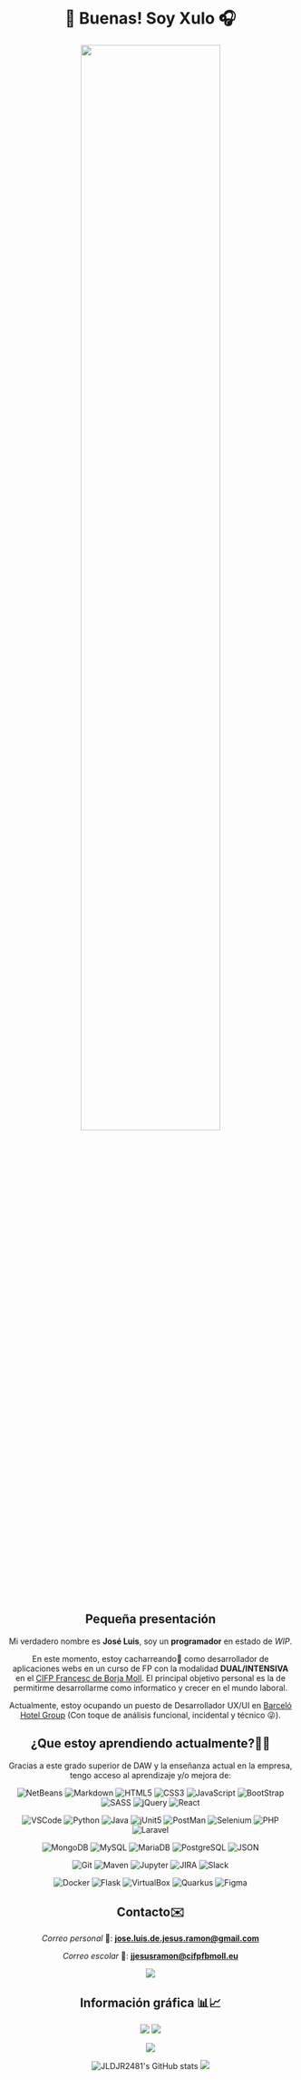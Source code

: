 <div align=center>

# 👋 Buenas! Soy Xulo 🎧
  <img src=https://i.pinimg.com/originals/e4/26/70/e426702edf874b181aced1e2fa5c6cde.gif width=70%>

  
## Pequeña presentación
  
Mi verdadero nombre es **José Luis**, soy un **programador** en estado de 
_WIP_.

En este momento, estoy cacharreando🧰 como desarrollador de aplicaciones webs en un curso
de FP con la modalidad **DUAL/INTENSIVA** en el [CIFP Francesc de Borja Moll](https://www.cifpfbmoll.eu/). El principal objetivo personal es la de permitirme desarrollarme como informatico y crecer en el mundo laboral.
  
Actualmente, estoy ocupando un puesto de Desarrollador UX/UI en [Barceló Hotel Group](https://www.linkedin.com/company/barcelo-hotel-group/jobs/) (Con toque de análisis funcional, incidental y técnico 😜).

## ¿Que estoy aprendiendo actualmente?🧑‍🎓 
Gracias a este grado superior de DAW y la enseñanza actual en la empresa, tengo acceso al aprendizaje y/o mejora de:

  
![NetBeans](https://img.shields.io/badge/apache%20netbeans-1B6AC6?style=for-the-badge&logo=apache%20netbeans%20IDE&logoColor=white)
![Markdown](https://img.shields.io/badge/Markdown-000000?style=for-the-badge&logo=markdown&logoColor=white)
![HTML5](https://img.shields.io/badge/HTML5-E34F26?style=for-the-badge&logo=html5&logoColor=white)
![CSS3](https://img.shields.io/badge/CSS3-1572B6?style=for-the-badge&logo=css3&logoColor=white)
![JavaScript](https://img.shields.io/badge/JavaScript-323330?style=for-the-badge&logo=javascript&logoColor=F7DF1E)
![BootStrap](https://img.shields.io/badge/Bootstrap-563D7C?style=for-the-badge&logo=bootstrap&logoColor=white)
![SASS](https://img.shields.io/badge/Sass-CC6699?style=for-the-badge&logo=sass&logoColor=white)
![jQuery](https://img.shields.io/badge/jQuery-0769AD?style=for-the-badge&logo=jquery&logoColor=white)
![React](https://img.shields.io/badge/React-20232A?style=for-the-badge&logo=react&logoColor=61DAFB)

![VSCode](https://img.shields.io/badge/VSCode-0078D4?style=for-the-badge&logo=visual%20studio%20code&logoColor=white)
![Python](https://img.shields.io/badge/Python-FFD43B?style=for-the-badge&logo=python&logoColor=blue)
![Java](https://img.shields.io/badge/java-%23ED8B00.svg?style=for-the-badge&logo=openjdk&logoColor=white)
![jUnit5](https://img.shields.io/badge/Junit5-25A162?style=for-the-badge&logo=junit5&logoColor=white)
![PostMan](https://img.shields.io/badge/Postman-FF6C37?style=for-the-badge&logo=Postman&logoColor=white)
![Selenium](https://img.shields.io/badge/Selenium-43B02A?style=for-the-badge&logo=Selenium&logoColor=white)
![PHP](https://img.shields.io/badge/PHP-777BB4?style=for-the-badge&logo=php&logoColor=white)
![Laravel](https://img.shields.io/badge/Laravel-FF2D20?style=for-the-badge&logo=laravel&logoColor=white)

![MongoDB](https://img.shields.io/badge/MongoDB-4EA94B?style=for-the-badge&logo=mongodb&logoColor=white)
![MySQL](https://img.shields.io/badge/MySQL-005C84?style=for-the-badge&logo=mysql&logoColor=white)
![MariaDB](https://img.shields.io/badge/MariaDB-003545?style=for-the-badge&logo=mariadb&logoColor=white)
![PostgreSQL](https://img.shields.io/badge/PostgreSQL-316192?style=for-the-badge&logo=postgresql&logoColor=white)
![JSON](https://img.shields.io/badge/json-5E5C5C?style=for-the-badge&logo=json&logoColor=white)


![Git](https://img.shields.io/badge/git-%23F05033.svg?style=for-the-badge&logo=git&logoColor=white)
![Maven](https://img.shields.io/badge/apache_maven-C71A36?style=for-the-badge&logo=apachemaven&logoColor=white)
![Jupyter](https://img.shields.io/badge/Jupyter-F37626.svg?&style=for-the-badge&logo=Jupyter&logoColor=white)
![JIRA](https://img.shields.io/badge/Jira-0052CC?style=for-the-badge&logo=Jira&logoColor=white)
![Slack](https://img.shields.io/badge/Slack-4A154B?style=for-the-badge&logo=slack&logoColor=white)
  
![Docker](https://img.shields.io/badge/Docker-2CA5E0?style=for-the-badge&logo=docker&logoColor=white)
![Flask](https://img.shields.io/badge/Flask-000000?style=for-the-badge&logo=flask&logoColor=white)
![VirtualBox](https://img.shields.io/badge/VirtualBox-21416b?style=for-the-badge&logo=VirtualBox&logoColor=white)
![Quarkus](https://img.shields.io/badge/Quarkus-000000?style=for-the-badge&logo=quarkus)
![Figma](https://img.shields.io/badge/figma-%23F24E1E.svg?style=for-the-badge&logo=figma&logoColor=white)
  
## Contacto✉️ 

_Correo personal_ 🤵: **jose.luis.de.jesus.ramon@gmail.com**
  
_Correo escolar_ 💼: **jjesusramon@cifpfbmoll.eu**
  
<a href="https://www.linkedin.com/in/jos%C3%A9-luis-de-jes%C3%BAs-ram%C3%B3n-ba245026a/"><img src="https://img.shields.io/badge/linkedin-%230077B5.svg?style=for-the-badge&logo=linkedin&logoColor=white"></a>

## Información gráfica 📊📈 
  
![](https://gpvc.arturio.dev/JLDJR2481)
![](https://www.codewars.com/users/JLDJR2481/badges/small)

![](https://github-profile-summary-cards.vercel.app/api/cards/profile-details?username=JLDJR2481&theme=github_dark)

![JLDJR2481's GitHub stats](https://github-readme-stats.vercel.app/api?username=JLDJR2481&show_icons=true&theme=highcontrast)
![](https://github-readme-stats.vercel.app/api/top-langs/?username=jldjr2481&show_icons=true&layout=compact&theme=highcontrast)
</div>






